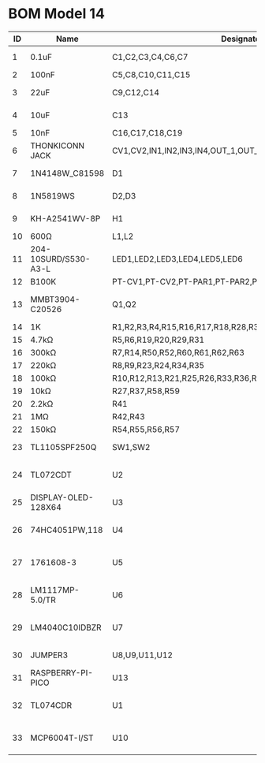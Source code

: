 # BOM Model 14
| ID | Name                 | Designator                                                  | Footprint                         | Quantity |
|----|----------------------|-------------------------------------------------------------|-----------------------------------|----------|
| 1  | 0.1uF                | C1,C2,C3,C4,C6,C7                                           | CAP-SMD_BD4.0-L4.3-W4.3-FD        | 6        |
| 2  | 100nF                | C5,C8,C10,C11,C15                                           | C0603                             | 5        |
| 3  | 22uF                 | C9,C12,C14                                                  | CAP-SMD_BD5.0-L5.3-W5.3-FD        | 3        |
| 4  | 10uF                 | C13                                                         | CAP-SMD_BD5.0-L5.3-W5.3-FD        | 1        |
| 5  | 10nF                 | C16,C17,C18,C19                                             | C0603                             | 4        |
| 6  | THONKICONN JACK      | CV1,CV2,IN1,IN2,IN3,IN4,OUT_1,OUT_2,OUT_3,OUT_4,OUT_5,OUT_6 | THONKICONN_JACK                   | 12       |
| 7  | 1N4148W_C81598       | D1                                                          | SOD-123F_L2.7-W1.6-LS3.8-RD       | 1        |
| 8  | 1N5819WS             | D2,D3                                                       | SOD-323_L1.8-W1.3-LS2.5-RD        | 2        |
| 9  | KH-A2541WV-8P        | H1                                                          | HDR-TH_8P-P2.54-V-M               | 1        |
| 10 | 600Ω                 | L1,L2                                                       | L0805                             | 2        |
| 11 | 204-10SURD/S530-A3-L | LED1,LED2,LED3,LED4,LED5,LED6                               | LED-TH_BD3.0-P2.54-FD             | 6        |
| 12 | B100K                | PT-CV1,PT-CV2,PT-PAR1,PT-PAR2,PT-PAR3,PT-PAR4               | ALPHA9MM_TRIM                     | 6        |
| 13 | MMBT3904-C20526      | Q1,Q2                                                       | SOT-23-3_L2.9-W1.3-P1.90-LS2.4-BR | 2        |
| 14 | 1K                   | R1,R2,R3,R4,R15,R16,R17,R18,R28,R30,R32,R38,R39,R40         | R0603                             | 14       |
| 15 | 4.7kΩ                | R5,R6,R19,R20,R29,R31                                       | R0603                             | 6        |
| 16 | 300kΩ                | R7,R14,R50,R52,R60,R61,R62,R63                              | R0603                             | 8        |
| 17 | 220kΩ                | R8,R9,R23,R24,R34,R35                                       | R0603                             | 6        |
| 18 | 100kΩ                | R10,R12,R13,R21,R25,R26,R33,R36,R51,R53,R64,R65             | R0603                             | 12       |
| 19 | 10kΩ                 | R27,R37,R58,R59                                             | R0603                             | 4        |
| 20 | 2.2kΩ             | R41             | R0603                              | 1 |
| 21 | 1MΩ               | R42,R43         | R0603                              | 2 |
| 22 | 150kΩ             | R54,R55,R56,R57 | R0603                              | 4 |
| 23 | TL1105SPF250Q     | SW1,SW2         | KEY-TH_4P-L6.0-W6.0-P4.50-LS7.5    | 2 |
| 24 | TL072CDT          | U2              | SOIC-8_L5.0-W4.0-P1.27-LS6.0-BL    | 1 |
| 25 | DISPLAY-OLED-128X64  | U3              |DISPLAY-OLED-128X64                          | 1 |
| 26 | 74HC4051PW,118    | U4              | TSSOP-16_L5.0-W4.4-P0.65-LS6.4-BL  | 1 |
| 27 | 1761608-3         | U5              | IDC-TH_10P-P2.54-S2.54_L9.2-W20.3  | 1 |
| 28 | LM1117MP-5.0/TR   | U6              | SOT-223-3_L6.5-W3.4-P2.30-LS7.0-BR | 1 |
| 29 | LM4040C10IDBZR    | U7              | SOT-23-3_L3.0-W1.7-P0.95-LS2.9-BR  | 1 |
| 30 | JUMPER3           | U8,U9,U11,U12   | HDR-TH_3P-P2.54-V-M-A              | 4 |
| 31 | RASPBERRY-PI-PICO | U13             | RASPBERRY-PI-PICO                  | 1 |
| 32 | TL074CDR          | U1              | SOIC-14_L8.7-W3.9-P1.27-LS6.0-BL   | 1 |
| 33 | MCP6004T-I/ST     | U10             | TSSOP-14_L5.0-W4.4-P0.65-LS6.4-BL  | 1 |
